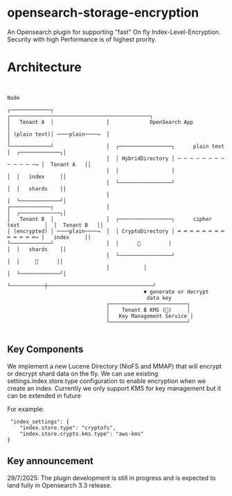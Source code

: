 # opensearch-storage-encryption

An Opensearch plugin for supporting "fast" On fly Index-Level-Encryption. Security with high Performance is of highest 
prority. 


# Architecture

```


Node 

┌─────────────┐                 ┌─────────────────────────────────────────────┐                 
│   Tenant A  │                 │             OpenSearch App                  │                                      
│ (plain text)│ ────plain────→  │                                             │                                            
└─────────────┘                 │  ┌─────────────────┐      plain text        │  ┌─────────────┐│                            
                                │  │ HybridDirectory │ ─ ─ ─ ─ ─ ─ ─ ─ ─ ─ ─ ─ ─→ │  Tenant A   ││
                                │  │                 │                         │  │   index     ││
                                │  └─────────────────┘                         │  │   shards    ││
                                │                                              │  └─────────────┘│
┌─────────────┐                 │                                              │  ┌─────────────┐│
│   Tenant B  │                 │  ┌─────────────────┐      cipher text        │  │  Tenant B   ││
│ (encrypted) │ ────plain────→  │  │ CryptoDirectory │ ═ ═ ═ ═ ═ ═ ═ ═ ═ ═ ═ ═ ═→ │   index     ││
└─────────────┘                 │  │      🔑         │                         │  │   shards    ││
                                │  └─────────────────┘                         │  │     🔑      ││
                                │           │                                  │  └─────────────┘│
                                └───────────┼──────────────────────────────────┘                 
                                            ▼ generate or decrypt                               
                                             data key                                           
                                ┌─────────────────────────┐                                     
                                │    Tenant B KMS (🔐)     │                                     
                                │   Key Management Service │                                     
                                └─────────────────────────┘                                     
                                                                                               

```



## Key Components

We implement a new Lucene Directory (NioFS and MMAP) that will encrypt or decrypt shard data on the fly. We can use existing settings.index.store.type configuration to enable encryption when we create an index. Currently we only support KMS for key management but it can be extended in future

For example:

```
 "index_settings": {
    "index.store.type": "cryptofs",
    "index.store.crypto.kms.type": "aws-kms"
}

```

## Key announcement  

29/7/2025: The plugin development is still in progress and is expected to land fully in Opensearch 3.3 release.

